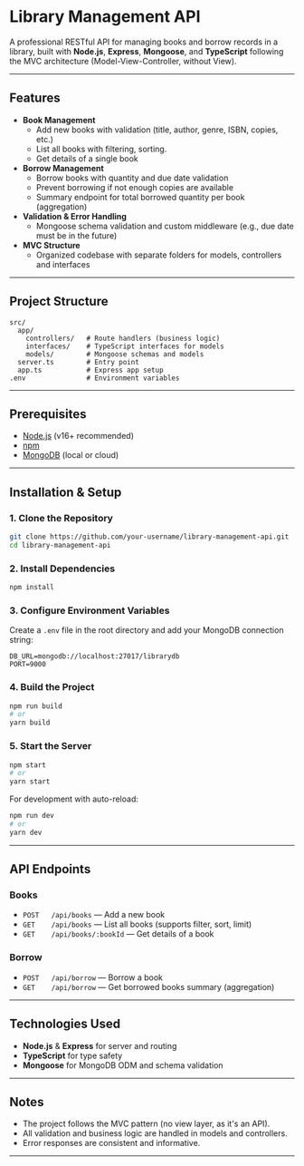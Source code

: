 # Library Management API

A professional RESTful API for managing books and borrow records in a library, built with **Node.js**, **Express**, **Mongoose**, and **TypeScript** following the MVC architecture (Model-View-Controller, without View).

---

## Features

- **Book Management**
  - Add new books with validation (title, author, genre, ISBN, copies, etc.)
  - List all books with filtering, sorting.
  - Get details of a single book
- **Borrow Management**
  - Borrow books with quantity and due date validation
  - Prevent borrowing if not enough copies are available
  - Summary endpoint for total borrowed quantity per book (aggregation)
- **Validation & Error Handling**
  - Mongoose schema validation and custom middleware (e.g., due date must be in the future)
- **MVC Structure**
  - Organized codebase with separate folders for models, controllers and interfaces

---

## Project Structure

```
src/
  app/
    controllers/   # Route handlers (business logic)
    interfaces/    # TypeScript interfaces for models
    models/        # Mongoose schemas and models
  server.ts        # Entry point
  app.ts           # Express app setup
.env               # Environment variables
```

---

## Prerequisites

- [Node.js](https://nodejs.org/) (v16+ recommended)
- [npm](https://www.npmjs.com/)
- [MongoDB](https://www.mongodb.com/) (local or cloud)

---

## Installation & Setup

### 1. Clone the Repository

```sh
git clone https://github.com/your-username/library-management-api.git
cd library-management-api
```

### 2. Install Dependencies

```sh
npm install
```

### 3. Configure Environment Variables

Create a `.env` file in the root directory and add your MongoDB connection string:

```
DB_URL=mongodb://localhost:27017/librarydb
PORT=9000
```

### 4. Build the Project

```sh
npm run build
# or
yarn build
```

### 5. Start the Server

```sh
npm start
# or
yarn start
```

For development with auto-reload:

```sh
npm run dev
# or
yarn dev
```

---

## API Endpoints

### Books

- `POST   /api/books` &mdash; Add a new book
- `GET    /api/books` &mdash; List all books (supports filter, sort, limit)
- `GET    /api/books/:bookId` &mdash; Get details of a book

### Borrow

- `POST   /api/borrow` &mdash; Borrow a book
- `GET    /api/borrow` &mdash; Get borrowed books summary (aggregation)

---

## Technologies Used

- **Node.js** & **Express** for server and routing
- **TypeScript** for type safety
- **Mongoose** for MongoDB ODM and schema validation

---

## Notes

- The project follows the MVC pattern (no view layer, as it's an API).
- All validation and business logic are handled in models and controllers.
- Error responses are consistent and informative.

---

##